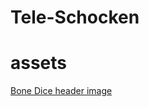 # Tele-Schocken

# assets

[Bone Dice header image](https://www.si.edu/object/bone-dice:nmah_860557)
